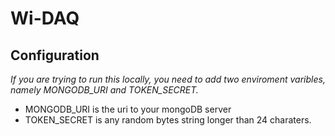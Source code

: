 # Wi-DAQ

## Configuration
_If you are trying to run this locally, you need to add two enviroment varibles, namely MONGODB\_URI and TOKEN\_SECRET._  
 - MONGODB_URI is the uri to your mongoDB server
 - TOKEN_SECRET is any random bytes string longer than 24 charaters.